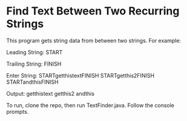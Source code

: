 # Find Text Between Two Recurring Strings

This program gets string data from between two strings. For example:

Leading String: 
START

Trailing String: 
FINISH

Enter String: 
STARTgetthistextFINISH
STARTgetthis2FINISH
STARTandthisFINISH

Output: 
getthistext
getthis2
andthis


To run, clone the repo, then run TextFinder.java. Follow the console prompts.
